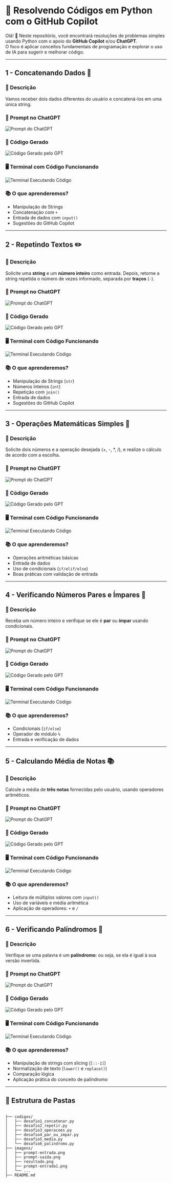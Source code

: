 # 🧠 Resolvendo Códigos em Python com o GitHub Copilot

Olá! 👋 Neste repositório, você encontrará resoluções de problemas simples usando Python com o apoio do **GitHub Copilot** e/ou **ChatGPT**.  
O foco é aplicar conceitos fundamentais de programação e explorar o uso de IA para sugerir e melhorar código.

---

## 1 - Concatenando Dados 🐾

### 📌 Descrição

Vamos receber dois dados diferentes do usuário e concatená-los em uma única string.

### 💬 Prompt no ChatGPT

![Prompt do ChatGPT](imagens/prompt-entrada.png)

### 🧠 Código Gerado

![Código Gerado pelo GPT](imagens/prompt-saida.png)

### 🖥️ Terminal com Código Funcionando

![Terminal Executando Código](imagens/resultado.png)

### 📚 O que aprenderemos?

* Manipulação de Strings
* Concatenação com `+`
* Entrada de dados com `input()`
* Sugestões do GitHub Copilot

---

## 2 - Repetindo Textos ✏️

### 📌 Descrição

Solicite uma **string** e um **número inteiro** como entrada. Depois, retorne a string repetida o número de vezes informado, separada por **traços** (`-`).

### 💬 Prompt no ChatGPT

![Prompt do ChatGPT](imagens/prompt-entrada1.png)

### 🧠 Código Gerado

![Código Gerado pelo GPT](imagens/prompt-saida1.png)

### 🖥️ Terminal com Código Funcionando

![Terminal Executando Código](imagens/resultado1.png)

### 📚 O que aprenderemos?

* Manipulação de Strings (`str`)
* Números Inteiros (`int`)
* Repetição com `join()`
* Entrada de dados
* Sugestões do GitHub Copilot

---

## 3 - Operações Matemáticas Simples 📐

### 📌 Descrição

Solicite dois números e a operação desejada (+, -, *, /), e realize o cálculo de acordo com a escolha.

### 💬 Prompt no ChatGPT

![Prompt do ChatGPT](imagens/prompt-entrada2.png)

### 🧠 Código Gerado

![Código Gerado pelo GPT](imagens/prompt-saida2.png)

### 🖥️ Terminal com Código Funcionando

![Terminal Executando Código](imagens/resultado2.png)

### 📚 O que aprenderemos?

* Operações aritméticas básicas
* Entrada de dados
* Uso de condicionais (`if/elif/else`)
* Boas práticas com validação de entrada

---

## 4 - Verificando Números Pares e Ímpares 🧮

### 📌 Descrição

Receba um número inteiro e verifique se ele é **par** ou **ímpar** usando condicionais.

### 💬 Prompt no ChatGPT

![Prompt do ChatGPT](imagens/prompt-entrada3.png)

### 🧠 Código Gerado

![Código Gerado pelo GPT](imagens/prompt-saida3.png)

### 🖥️ Terminal com Código Funcionando

![Terminal Executando Código](imagens/resultado3.png)

### 📚 O que aprenderemos?

* Condicionais (`if/else`)
* Operador de módulo `%`
* Entrada e verificação de dados

---

## 5 - Calculando Média de Notas 📚

### 📌 Descrição

Calcule a média de **três notas** fornecidas pelo usuário, usando operadores aritméticos.

### 💬 Prompt no ChatGPT

![Prompt do ChatGPT](imagens/prompt-entrada4.png)

### 🧠 Código Gerado

![Código Gerado pelo GPT](imagens/prompt-saida4.png)

### 🖥️ Terminal com Código Funcionando

![Terminal Executando Código](imagens/resultado4.png)

### 📚 O que aprenderemos?

* Leitura de múltiplos valores com `input()`
* Uso de variáveis e média aritmética
* Aplicação de operadores: `+` e `/`

---

## 6 - Verificando Palíndromos 🔄

### 📌 Descrição

Verifique se uma palavra é um **palíndromo**: ou seja, se ela é igual à sua versão invertida.

### 💬 Prompt no ChatGPT

![Prompt do ChatGPT](imagens/prompt-entrada5.png)

### 🧠 Código Gerado

![Código Gerado pelo GPT](imagens/prompt-saida5.png)

### 🖥️ Terminal com Código Funcionando

![Terminal Executando Código](imagens/resultado5.png)

### 📚 O que aprenderemos?

* Manipulação de strings com slicing (`[::-1]`)
* Normalização de texto (`lower()` e `replace()`)
* Comparação lógica
* Aplicação prática do conceito de palíndromo

---

## 📁 Estrutura de Pastas 
```

├── codigos/
│   ├── desafio1_concatenar.py
│   ├── desafio2_repetir.py
│   ├── desafio3_operacoes.py
│   ├── desafio4_par_ou_impar.py
│   ├── desafio5_media.py
│   └── desafio6_palindromo.py
├── imagens/
│   ├── prompt-entrada.png
│   ├── prompt-saida.png
│   ├── resultado.png
│   ├── prompt-entrada1.png
│   └── ...
├── README.md

```
